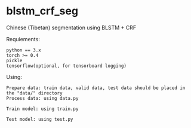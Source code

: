 # blstm_crf_seg
Chinese (Tibetan) segmentation using BLSTM + CRF

Requiements:
    
    python == 3.x
    torch >= 0.4
    pickle
    tensorflow(optional, for tensorboard logging)

Using:
    
    Prepare data: train data, valid data, test data should be placed in the "data/" directory
    Process data: using data.py
    
    Train model: using train.py

    Test model: using test.py
